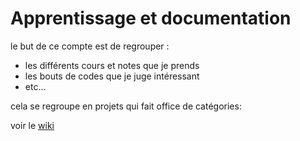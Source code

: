 # Apprentissage et documentation

le but de ce compte est de regrouper :
* les différents cours et notes que je prends
* les bouts de codes que je juge intéressant
* etc...


cela se regroupe en projets qui fait office de catégories: 


voir le [wiki](https://github.com/pereirafrederic-apprentissage/home/wiki)
